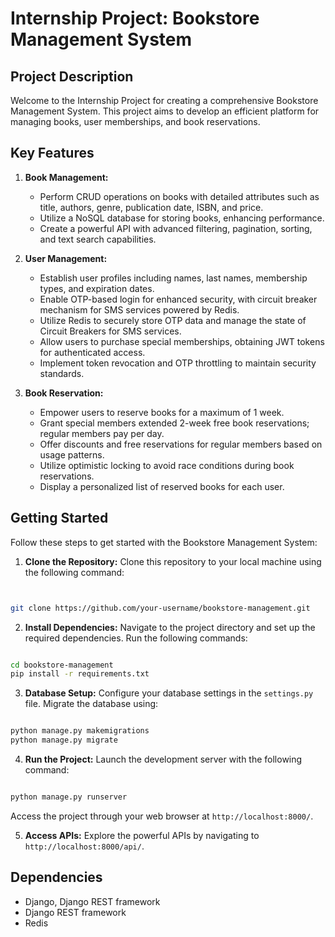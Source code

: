 # Internship Project: Bookstore Management System

## Project Description
Welcome to the Internship Project for creating a comprehensive Bookstore Management System. This project aims to develop an efficient platform for managing books, user memberships, and book reservations.

## Key Features
1. **Book Management:**
   - Perform CRUD operations on books with detailed attributes such as title, authors, genre, publication date, ISBN, and price.
   - Utilize a NoSQL database for storing books, enhancing performance.
   - Create a powerful API with advanced filtering, pagination, sorting, and text search capabilities.
2. **User Management:**
   - Establish user profiles including names, last names, membership types, and expiration dates.
   - Enable OTP-based login for enhanced security, with circuit breaker mechanism for SMS services powered by Redis.
   - Utilize Redis to securely store OTP data and manage the state of Circuit Breakers for SMS services.
   - Allow users to purchase special memberships, obtaining JWT tokens for authenticated access.
   - Implement token revocation and OTP throttling to maintain security standards.

3. **Book Reservation:**
   - Empower users to reserve books for a maximum of 1 week.
   - Grant special members extended 2-week free book reservations; regular members pay per day.
   - Offer discounts and free reservations for regular members based on usage patterns.
   - Utilize optimistic locking to avoid race conditions during book reservations.
   - Display a personalized list of reserved books for each user.

## Getting Started
Follow these steps to get started with the Bookstore Management System:

1. **Clone the Repository:**
   Clone this repository to your local machine using the following command:


```bash


git clone https://github.com/your-username/bookstore-management.git


```

2. **Install Dependencies:**
Navigate to the project directory and set up the required dependencies. Run the following commands:

```bash

cd bookstore-management
pip install -r requirements.txt

```

3. **Database Setup:**
Configure your database settings in the `settings.py` file. Migrate the database using:

```bash

python manage.py makemigrations
python manage.py migrate

```


4. **Run the Project:**
Launch the development server with the following command:

```bash

python manage.py runserver


```

Access the project through your web browser at `http://localhost:8000/`.

5. **Access APIs:**
Explore the powerful APIs by navigating to `http://localhost:8000/api/`.



## Dependencies
- Django, Django REST framework
- Django REST framework
- Redis